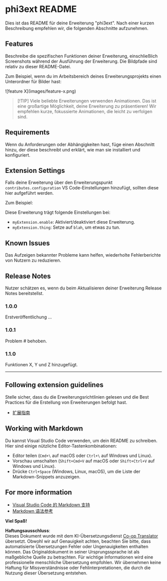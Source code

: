 <!--
CO_OP_TRANSLATOR_METADATA:
{
  "original_hash": "be0b2937160c486180ded27e4f14adeb",
  "translation_date": "2025-05-07T10:15:34+00:00",
  "source_file": "code/07.Lab/01/AIPC/extensions/phi3ext/README.md",
  "language_code": "de"
}
-->
# phi3ext README

Dies ist das README für deine Erweiterung "phi3ext". Nach einer kurzen Beschreibung empfehlen wir, die folgenden Abschnitte aufzunehmen.

## Features

Beschreibe die spezifischen Funktionen deiner Erweiterung, einschließlich Screenshots während der Ausführung der Erweiterung. Die Bildpfade sind relativ zu dieser README-Datei.

Zum Beispiel, wenn du im Arbeitsbereich deines Erweiterungsprojekts einen Unterordner für Bilder hast:

\!\[feature X\]\(images/feature-x.png\)

> [!TIP] Viele beliebte Erweiterungen verwenden Animationen. Das ist eine großartige Möglichkeit, deine Erweiterung zu präsentieren! Wir empfehlen kurze, fokussierte Animationen, die leicht zu verfolgen sind.

## Requirements

Wenn du Anforderungen oder Abhängigkeiten hast, füge einen Abschnitt hinzu, der diese beschreibt und erklärt, wie man sie installiert und konfiguriert.

## Extension Settings

Falls deine Erweiterung über den Erweiterungspunkt `contributes.configuration` VS Code-Einstellungen hinzufügt, sollten diese hier aufgeführt werden.

Zum Beispiel:

Diese Erweiterung trägt folgende Einstellungen bei:

* `myExtension.enable`: Aktiviert/deaktiviert diese Erweiterung.
* `myExtension.thing`: Setze auf `blah`, um etwas zu tun.

## Known Issues

Das Aufzeigen bekannter Probleme kann helfen, wiederholte Fehlerberichte von Nutzern zu reduzieren.

## Release Notes

Nutzer schätzen es, wenn du beim Aktualisieren deiner Erweiterung Release Notes bereitstellst.

### 1.0.0

Erstveröffentlichung ...

### 1.0.1

Problem # behoben.

### 1.1.0

Funktionen X, Y und Z hinzugefügt.

---

## Following extension guidelines

Stelle sicher, dass du die Erweiterungsrichtlinien gelesen und die Best Practices für die Erstellung von Erweiterungen befolgt hast.

* [扩展指南](https://code.visualstudio.com/api/references/extension-guidelines?WT.mc_id=aiml-137032-kinfeylo)

## Working with Markdown

Du kannst Visual Studio Code verwenden, um dein README zu schreiben. Hier sind einige nützliche Editor-Tastenkombinationen:

* Editor teilen (`Cmd+\` auf macOS oder `Ctrl+\` auf Windows und Linux).
* Vorschau umschalten (`Shift+Cmd+V` auf macOS oder `Shift+Ctrl+V` auf Windows und Linux).
* Drücke `Ctrl+Space` (Windows, Linux, macOS), um die Liste der Markdown-Snippets anzuzeigen.

## For more information

* [Visual Studio Code 的 Markdown 支持](http://code.visualstudio.com/docs/languages/markdown?WT.mc_id=aiml-137032-kinfeylo)
* [Markdown 语法参考](https://help.github.com/articles/markdown-basics/)

**Viel Spaß!**

**Haftungsausschluss**:  
Dieses Dokument wurde mit dem KI-Übersetzungsdienst [Co-op Translator](https://github.com/Azure/co-op-translator) übersetzt. Obwohl wir auf Genauigkeit achten, beachten Sie bitte, dass automatisierte Übersetzungen Fehler oder Ungenauigkeiten enthalten können. Das Originaldokument in seiner Ursprungssprache ist als maßgebliche Quelle zu betrachten. Für wichtige Informationen wird eine professionelle menschliche Übersetzung empfohlen. Wir übernehmen keine Haftung für Missverständnisse oder Fehlinterpretationen, die durch die Nutzung dieser Übersetzung entstehen.